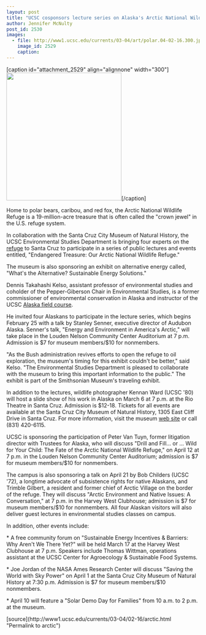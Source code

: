 ```yaml
---
layout: post
title: "UCSC cosponsors lecture series on Alaska's Arctic National Wildlife Refuge"
author: Jennifer McNulty
post_id: 2530
images:
  - file: http://www1.ucsc.edu/currents/03-04/art/polar.04-02-16.300.jpg
    image_id: 2529
    caption: 
---
```


[caption id="attachment_2529" align="alignnone" width="300"]<a href="http://localhost/mysite/wp-content/uploads/2004/02/polar.04-02-16.300.jpg"><img class="size-full wp-image-2529" src="http://localhost/mysite/wp-content/uploads/2004/02/polar.04-02-16.300.jpg" alt="" width="300" height="333" /></a>[/caption]
<p>
  Home to polar bears, caribou, and red fox, the Arctic National Wildlife Refuge is a 19-million-acre treasure that is often called the "crown jewel" in the U.S. refuge system.
</p>
<p>
  In collaboration with the Santa Cruz City Museum of Natural History, the UCSC Environmental Studies Department is bringing four experts on the <a href="http://arctic.fws.gov/wildlife.html">refuge</a> to Santa Cruz to participate in a series of public lectures and events entitled, "Endangered Treasure: Our Arctic National Wildlife Refuge."
</p>
<p>
  The museum is also sponsoring an exhibit on alternative energy called, "What's the Alternative? Sustainable Energy Solutions."<br>
</p>
<p>
  Dennis Takahashi Kelso, assistant professor of environmental studies and coholder of the Pepper-Giberson Chair in Environmental Studies, is a former commissioner of environmental conservation in Alaska and instructor of the UCSC <a href="http://currents.ucsc.edu/03-04/09-22/alaska.html">Alaska field course</a>.
</p>
<p>
  He invited four Alaskans to participate in the lecture series, which begins February 25 with a talk by Stanley Senner, executive director of Audubon Alaska. Senner's talk, "Energy and Environment in America's Arctic," will take place in the Louden Nelson Community Center Auditorium at 7 p.m. Admission is $7 for museum members/$10 for nonmembers.<br>
</p>
<p>
  "As the Bush administration revives efforts to open the refuge to oil exploration, the museum's timing for this exhibit couldn't be better," said Kelso. "The Environmental Studies Department is pleased to collaborate with the museum to bring this important information to the public." The exhibit is part of the Smithsonian Museum's traveling exhibit.<br>
</p>
<p>
  In addition to the lectures, wildlife photographer Kennan Ward (UCSC '80) will host a slide show of his work in Alaska on March 6 at 7 p.m. at the Rio Theatre in Santa Cruz. Admission is $12-18. Tickets for all events are available at the Santa Cruz City Museum of Natural History, 1305 East Cliff Drive in Santa Cruz. For more information, visit the museum <a href="http://www.santacruzmuseums.org/">web site</a> or call (831) 420-6115.<br>
</p>
<p>
  UCSC is sponsoring the participation of Peter Van Tuyn, former litigation director with Trustees for Alaska, who will discuss "Drill and Fill... or ... Wild for Your Child: The Fate of the Arctic National Wildlife Refuge," on April 12 at 7 p.m. in the Louden Nelson Community Center Auditorium; admission is $7 for museum members/$10 for nonmembers.<br>
</p>
<p>
  The campus is also sponsoring a talk on April 21 by Bob Childers (UCSC '72), a longtime advocate of subsistence rights for native Alaskans, and Trimble Gilbert, a resident and former chief of Arctic Village on the border of the refuge. They will discuss "Arctic Environment and Native Issues: A Conversation," at 7 p.m. in the Harvey West Clubhouse; admission is $7 for museum members/$10 for nonmembers. All four Alaskan visitors will also deliver guest lectures in environmental studies classes on campus.<br>
</p>
<p>
  In addition, other events include:<br>
</p>
<p>
  * A free community forum on "Sustainable Energy Incentives &amp; Barriers: Why Aren't We There Yet?" will be held March 17 at the Harvey West Clubhouse at 7 p.m. Speakers include Thomas Wittman, operations assistant at the UCSC Center for Agroecology &amp; Sustainable Food Systems.<br>
</p>
<p>
  * Joe Jordan of the NASA Ames Research Center will discuss "Saving the World with Sky Power" on April 1 at the Santa Cruz City Museum of Natural History at 7:30 p.m. Admission is $7 for museum members/$10 nonmembers.<br>
</p>
<p>
  * April 10 will feature a "Solar Demo Day for Families" from 10 a.m. to 2 p.m. at the museum.
</p>
[source](http://www1.ucsc.edu/currents/03-04/02-16/arctic.html "Permalink to arctic")

